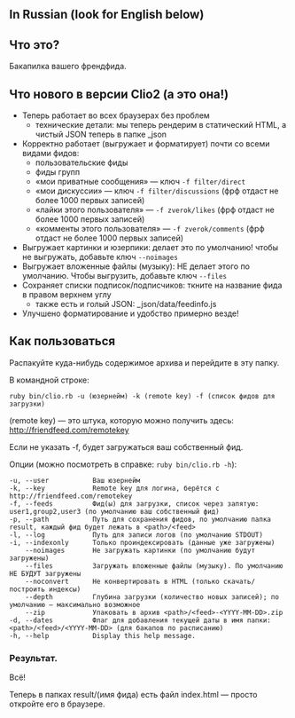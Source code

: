 In Russian (look for English below)
-----------------------------------

Что это?
--------

Бакапилка вашего френдфида.

Что нового в версии Clio2 (а это она!)
--------------------------------------

* Теперь работает во всех браузерах без проблем
  * технические детали: мы теперь рендерим в статический HTML, а чистый JSON теперь в папке _json
* Корректно работает (выгружает и форматирует) почти со всеми видами фидов:
  * пользовательские фиды
  * фиды групп
  * «мои приватные сообщения» — ключ `-f filter/direct`
  * «мои дискуссии» — ключ `-f filter/discussions` (фрф отдаст не более 1000 первых записей)
  * «лайки этого пользователя» — `-f zverok/likes` (фрф отдаст не более 1000 первых записей)
  * «комменты этого пользователя» — `-f zverok/comments` (фрф отдаст не более 1000 первых записей)
* Выгружает картинки и юзерпики: делает это по умолчанию! чтобы не выгружать, добавьте ключ `--noimages`
* Выгружает вложенные файлы (музыку): НЕ делает этого по умолчанию. Чтобы выгрузить, добавьте ключ `--files`
* Сохраняет списки подписок/подписчиков: ткните на название фида в правом верхнем углу
  * также есть и голый JSON: _json/data/feedinfo.js
* Улучшено форматирование и удобство примерно везде!


Как пользоваться
----------------

Распакуйте куда-нибудь содержимое архива и перейдите в эту папку.

В командной строке:

`ruby bin/clio.rb -u (юзернейм) -k (remote key) -f (список фидов для загрузки)`

(remote key) — это штука, которую можно получить здесь: http://friendfeed.com/remotekey

Если не указать -f, будет загружаться ваш собственный фид.

Опции (можно посмотреть в справке: `ruby bin/clio.rb -h`):

    -u, --user           Ваш юзернейм
    -k, --key            Remote key для логина, берётся с http://friendfeed.com/remotekey
    -f, --feeds          Фид(ы) для загрузки, список через запятую: user1,group2,user3 (по умолчанию ваш собственный фид)
    -p, --path           Путь для сохранения фидов, по умолчанию папка result, каждый фид будет лежать в <path>/<feed>
    -l, --log            Путь для записи логов (по умолчанию STDOUT)
    -i, --indexonly      Только проиндексировать (данные уже загружены)
        --noimages       Не загружать картинки (по умолчанию будут загружены)
        --files          Загружать вложенные файлы (музыку). По умолчанию НЕ БУДУТ загружены
        --noconvert      Не конвертировать в HTML (только скачать/построить индексы)
        --depth          Глубина загрузки (количество новых записей); по умолчанию — максимально возможное
        --zip            Упаковать в архив <path>/<feed>-<YYYY-MM-DD>.zip
    -d, --dates          Флаг для добавления текущей даты в имя папки: <path>/<feed>/<YYYY-MM-DD> (для бакапов по расписанию)
    -h, --help           Display this help message.

### Результат.

Всё!

Теперь в папках result/(имя фида) есть файл index.html —  просто откройте его в браузере.

